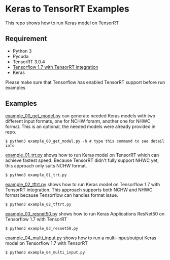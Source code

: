 # Keras to TensorRT Examples #
This repo shows how to run Keras model on TensorRT

## Requirement ##
* Python 3
* Pycuda
* TensorRT 3.0.4
* [Tensorflow 1.7 with TensorRT integration](https://devblogs.nvidia.com/tensorrt-integration-speeds-tensorflow-inference/)
* Keras

Please make sure that Tensorflow has enabled TensorRT support before run examples

## Examples ##
[example_00_get_model.py](/example_00_get_model.py) can generate needed Keras models with two different input formats, 
one for NCHW foramt, another one for NHWC format.
This is an optional, the needed models were already provided in repo.
```shell
$ python3 example_00_get_model.py -h # type this command to see detail info
```

[example_01_trt.py](/example_01_trt.py) shows how to run Keras model on TensorRT which can achieve fastest speed.
Because TensorRT didn't fully support NHWC yet, this approach only suits NCHW format.
```shell
$ python3 example_01_trt.py
```

[example_02_tftrt.py](/example_02_tftrt.py) shows how to run Keras model on Tensorflow 1.7 with TensorRT integration.
This approach supports both NCHW and NHWC format because Tensorflow can handles format issue.
```shell
$ python3 example_02_tftrt.py
```

[example_03_resnet50.py](/example_03_resnet50.py) shows how to run Keras Applications ResNet50 on Tensorflow 1.7 with TensorRT
```shell
$ python3 example_03_resnet50.py
```

[example_04_multi_input.py](/example_04_multi_input.py) shows how to run a multi-input/output Keras model on Tensorflow 1.7 with TensorRT
```shell
$ python3 example_04_multi_input.py
```
